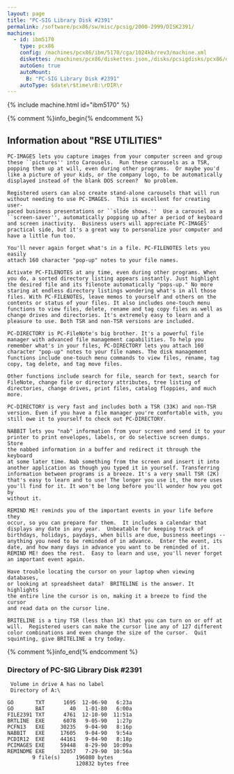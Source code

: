 ```yaml
---
layout: page
title: "PC-SIG Library Disk #2391"
permalink: /software/pcx86/sw/misc/pcsig/2000-2999/DISK2391/
machines:
  - id: ibm5170
    type: pcx86
    config: /machines/pcx86/ibm/5170/cga/1024kb/rev3/machine.xml
    diskettes: /machines/pcx86/diskettes.json,/disks/pcsigdisks/pcx86/diskettes.json
    autoGen: true
    autoMount:
      B: "PC-SIG Library Disk #2391"
    autoType: $date\r$time\rB:\rDIR\r
---
```


{% include machine.html id="ibm5170" %}

{% comment %}info_begin{% endcomment %}

## Information about "RSE UTILITIES"

    PC-IMAGES lets you capture images from your computer screen and group
    these ``pictures'' into Carousels.  Run these carousels as a TSR,
    popping them up at will, even during other programs.  Or maybe you'd
    like a picture of your kids, or the company logo, to be automatically
    displayed instead of the blank DOS screen?  No problem.
    
    Registered users can also create stand-alone carousels that will run
    without needing to use PC-IMAGES.  This is excellent for creating user-
    paced business presentations or ``slide shows.''  Use a carousel as a
    ``screen-saver'', automatically popping up after a period of keyboard
    and screen inactivity.  Business users will appreciate PC-IMAGES'
    practical side, but it's a great way to personalize your computer and
    have a little fun too.
    
    You'll never again forget what's in a file. PC-FILENOTES lets you easily
    attach 160 character "pop-up" notes to your file names.
    
    Activate PC-FILENOTES at any time, even during other programs. When
    you do, a sorted directory listing appears instantly. Just highlight
    the desired file and its filenote automatically "pops-up." No more
    staring at endless directory listings wondering what's in all those
    files. With PC-FILENOTES, leave memos to yourself and others on the
    contents or status of your files. It also includes one-touch menu
    functions to view files, delete, rename and tag copy files as well as
    change drives and directories. It's extremely easy to learn and a
    pleasure to use. Both TSR and non-TSR versions are included.
    
    PC-DIRECTORY is PC-FileNote's big brother. It's a powerful file
    manager with advanced file management capabilities. To help you
    remember what's in your files, PC-DIRECTORY lets you attach 160
    character "pop-up" notes to your file names. The disk management
    functions include one-touch menu commands to view files, rename, tag
    copy, tag delete, and tag move files.
    
    Other functions include search for file, search for text, search for
    FileNote, change file or directory attributes, tree listing of
    directories, change drives, print files, catalog floppies, and much
    more.
    
    PC-DIRECTORY is very fast and includes both a TSR (33K) and non-TSR
    version. Even if you have a file manager you're comfortable with, you
    still owe it to yourself to check out PC-DIRECTORY.
    
    NABBIT lets you "nab" information from your screen and send it to your
    printer to print envelopes, labels, or do selective screen dumps. Store
    the nabbed information in a buffer and redirect it through the keyboard
    at some later time. Nab something from the screen and insert it into
    another application as though you typed it in yourself. Transferring
    information between programs is a breeze. It's a very small TSR (2K)
    that's easy to learn and to use! The longer you use it, the more uses
    you'll find for it. It won't be long before you'll wonder how you got by
    without it.
    
    REMIND ME! reminds you of the important events in your life before they
    occur, so you can prepare for them.  It includes a calendar that
    displays any date in any year.  Unbeatable for keeping track of
    birthdays, holidays, paydays, when bills are due, business meetings --
    anything you need to be reminded of in advance.  Enter the event, its
    date, and how many days in advance you want to be reminded of it.
    REMIND ME! does the rest.  Easy to learn and use, you'll never forget
    an important event again.
    
    Have trouble locating the cursor on your laptop when viewing databases,
    or looking at spreadsheet data?  BRITELINE is the answer. It highlights
    the entire line the cursor is on, making it a breeze to find the cursor
    and read data on the cursor line.
    
    BRITELINE is a tiny TSR (less than 1K) that you can turn on or off at
    will.  Registered users can make the cursor line any of 127 different
    color combinations and even change the size of the cursor.  Quit
    squinting, give BRITELINE a try today.
{% comment %}info_end{% endcomment %}


### Directory of PC-SIG Library Disk #2391

     Volume in drive A has no label
     Directory of A:\

    GO       TXT      1695  12-06-90   6:23a
    GO       BAT        40   1-01-80   6:00a
    FILE2391 TXT      4761  12-10-90  11:51a
    BRTLINE  EXE      6078   9-05-90   1:27p
    PCFN13   EXE     30235   9-04-90   8:16p
    NABBIT   EXE     17605   9-04-90   9:54a
    PCDIR12  EXE     44161   9-04-90   8:18p
    PCIMAGES EXE     59448   8-29-90  10:09a
    REMINDME EXE     32057   7-29-90  10:56a
            9 file(s)     196080 bytes
                          120832 bytes free
